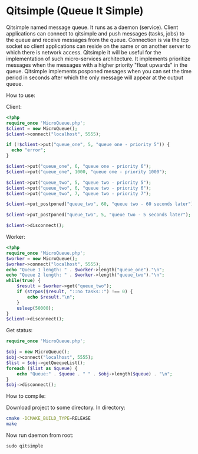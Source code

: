 # Qitsimple (Queue It Simple)
Qitsimple named message queue. 
It runs as a daemon (service). Client applications can connect to qitsimple and push messages (tasks, jobs) to the queue and receive messages from the queue.
Connection is via the tcp socket so client applications can reside on the same or on another server to which there is network access.
Qitsimple it will be useful for the implementation of such micro-services architecture.
It implements prioritize messages when the messages with a higher priority "float upwards" in the queue.
Qitsimple implements posponed mesages when you can set the time period in seconds after which the only message will appear at the output queue.

How to use:

Client:
```php
<?php
require_once 'MicroQueue.php';
$client = new MicroQueue();
$client->connect("localhost", 5555);

if (!$client->put("queue_one", 5, "queue one - priority 5")) {
  echo "error";
}

$client->put("queue_one", 6, "queue one - priority 6");
$client->put("queue_one", 1000, "queue one - priority 1000");

$client->put("queue_two", 5, "queue two - priority 5");
$client->put("queue_two", 6, "queue two - priority 6");
$client->put("queue_two", 7, "queue two - priority 7");

$client->put_postponed("queue_two", 60, "queue two - 60 seconds later");

$client->put_postponed("queue_two", 5, "queue two - 5 seconds later");

$client->disconnect();
```
Worker:
```php
<?php
require_once 'MicroQueue.php';
$worker = new MicroQueue();
$worker->connect("localhost", 5555);
echo "Queue 1 length: " . $worker->length("queue_one")."\n";
echo "Queue 2 length: " . $worker->length("queue_two")."\n";
while(true) {
    $result = $worker->get("queue_two");
    if (strpos($result, "::no tasks::") !== 0) {
        echo $result."\n";
    }
    usleep(50000);
}
$client->disconnect();
```
Get status:
```php
require_once 'MicroQueue.php';

$obj = new MicroQueue();
$obj->connect("localhost", 5555);
$list = $obj->getQuequeList();
foreach ($list as $queue) {
    echo "Queue:" . $queue . " " . $obj->length($queue) . "\n";
}
$obj->disconnect();
```

How to compile:

Download project to some directory.
In directory:
```bash
cmake -DCMAKE_BUILD_TYPE=RELEASE
make
```
Now run daemon from root:

```
sudo qitsimple
```

